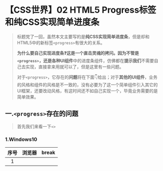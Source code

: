 # 【CSS世界】02  HTML5 Progress标签和纯CSS实现简单进度条

> 标题党了一回，虽然本文主要写的是**纯CSS实现简单进度条**，但是却和HTML5中的新标签``<progress>``有很大的关系。
>
> **为什么要自己实现进度条❓**这是一个直击灵魂的拷问。因为不管是``<progress>``，还是**各种UI组件**中的进度条组件，仿佛都在**提示我们**不需要自己去实现，直接拿来用就可以了，但是这里有一些问题。
>
> 对于``<progress>``，它存在的**问题**将在下面👇给出；对于**其他的UI组件**，业务的风格和组件的风格是不一致的，没有必要为了这一个简单组件引入其它的UI框架，还要改动风格，有这时间还不如自己实现一个，毕竟业务需要的是简单效果。

## 一.``<progress>``存在的问题

> 首先我们来看一下``<>``

### 1.**Windows10**

序号 | 浏览器 | break 
:-: | :-: | :-: 
1 |  | 


